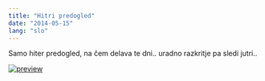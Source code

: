 ```yaml
---
title: "Hitri predogled"
date: "2014-05-15"
lang: "slo"
---
```


Samo hiter predogled, na čem delava te dni.. uradno razkritje pa sledi jutri..

[![preview](images/preview-1200x750.jpg)](http://gremovmongolijo.com/wp-content/uploads/2014/05/preview.jpg)
